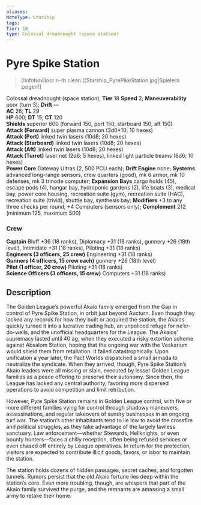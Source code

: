 ```yaml
---
aliases: 
NoteType: Starship
tags: 
Tier: 18
type: Colossal dreadnought (space station)
---
```


# Pyre Spike Station

> [!infobox|locr n-th clean
>  [[Starship_PyrePikeStation.jpg|Spielern zeigen!]
> 
Colossal dreadnought (space station), **Tier** 18 
**Speed** 2; **Maneuverability** poor (turn 3); **Drift** —  
**AC** 26; **TL** 29  
**HP** 600; **DT** 15; **CT** 120  
**Shields** superior 600 (forward 150, port 150, starboard 150, aft 150)  
**Attack (Forward)** super plasma cannon (3d6×10; 10 hexes)  
**Attack (Port)** linked twin lasers (10d8; 20 hexes)  
**Attack (Starboard)** linked twin lasers (10d8; 20 hexes)  
**Attack (Aft)** linked twin lasers (10d8; 20 hexes)  
**Attack (Turret)** laser net (2d6; 5 hexes), linked light particle beams (6d6; 10 hexes)  
**Power Core** Gateway Ultras (2, 500 PCU each); **Drift Engine** none; **Systems** advanced long-range sensors, crew quarters (good), mk 6 armor, mk 10 defenses, mk 3 trinode computer; **Expansion Bays** cargo holds (45), escape pods (4), hangar bay, hydroponic gardens (2), life boats (3), medical bay, power core housing, recreation suite (gym), recreation suite (HAC), recreation suite (trivid), shuttle bay, synthesis bay; **Modifiers** +3 to any three checks per round, +4 Computers (sensors only); **Complement** 212 (minimum 125, maximum 500)

### Crew

**Captain** Bluff +36 (18 ranks), Diplomacy +31 (18 ranks), gunnery +26 (18th level), Intimidate +31 (18 ranks), Piloting +31 (18 ranks)  
**Engineers (3 officers, 25 crew)** Engineering +31 (18 ranks)  
**Gunners (4 officers, 15 crew each)** gunnery +26 (18th level)  
**Pilot (1 officer, 20 crew)** Piloting +31 (18 ranks)  
**Science Officers (3 officers, 15 crew)** Computers +31 (18 ranks)

## Description

The Golden League’s powerful Akaio family emerged from the Gap in control of Pyre Spike Station, in orbit just beyond Aucturn. Even though they lacked any records for how they built or acquired the station, the Akaios quickly turned it into a lucrative trading hub, an unpoliced refuge for ne’er-do-wells, and the unofficial headquarters for the League. The Akaios’ supremacy lasted until 40 ag, when they executed a risky extortion scheme against Absalom Station, hoping that the ongoing war with the Veskarium would shield them from retaliation. It failed catastrophically. Upon unification a year later, the Pact Worlds dispatched a small armada to neutralize the syndicate. When they arrived, though, Pyre Spike Station’s Akaio leaders were all missing or slain, executed by lesser Golden League families as a peace offering to preserve their autonomy. Since then, the League has lacked any central authority, favoring more dispersed operations to avoid competition and limit retribution.  
  
However, Pyre Spike Station remains in Golden League control, with five or more different families vying for control through shadowy maneuvers, assassinations, and regular takeovers of sundry businesses in an ongoing turf war. The station’s other inhabitants tend to lie low to avoid the crossfire and political struggles, as they take advantage of the largely lawless sanctuary. Law enforcement—whether Stewards, Hellknights, or even bounty hunters—faces a chilly reception, often being refused services or even chased off entirely by League operatives. In return for the protection, visitors are expected to contribute illicit goods, favors, or labor to maintain the station.  
  
The station holds dozens of hidden passages, secret caches, and forgotten tunnels. Rumors persist that the old Akaio fortune lies deep within the station’s core. Even more troubling, though, are whispers that part of the Akaio family survived the purge, and the remnants are amassing a small army to retake their home.
